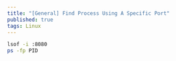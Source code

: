 ```yaml
---
title: "[General] Find Process Using A Specific Port"
published: true
tags: Linux
---
```


```bash
lsof -i :8080
ps -fp PID
```